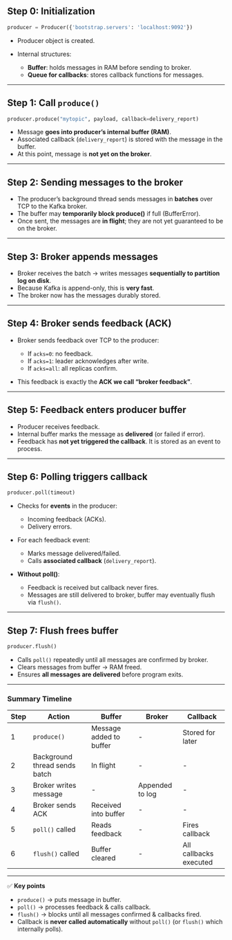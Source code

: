 

## **Step 0: Initialization**

```python
producer = Producer({'bootstrap.servers': 'localhost:9092'})
```

* Producer object is created.
* Internal structures:

  * **Buffer**: holds messages in RAM before sending to broker.
  * **Queue for callbacks**: stores callback functions for messages.

---

## **Step 1: Call `produce()`**

```python
producer.produce("mytopic", payload, callback=delivery_report)
```

* Message **goes into producer’s internal buffer (RAM)**.
* Associated callback (`delivery_report`) is stored with the message in the buffer.
* At this point, message is **not yet on the broker**.

---

## **Step 2: Sending messages to the broker**

* The producer’s background thread sends messages in **batches** over TCP to the Kafka broker.
* The buffer may **temporarily block produce()** if full (BufferError).
* Once sent, the messages are **in flight**; they are not yet guaranteed to be on the broker.

---

## **Step 3: Broker appends messages**

* Broker receives the batch → writes messages **sequentially to partition log on disk**.
* Because Kafka is append-only, this is **very fast**.
* The broker now has the messages durably stored.

---

## **Step 4: Broker sends feedback (ACK)**

* Broker sends feedback over TCP to the producer:

  * If `acks=0`: no feedback.
  * If `acks=1`: leader acknowledges after write.
  * If `acks=all`: all replicas confirm.
* This feedback is exactly the **ACK we call “broker feedback”**.

---

## **Step 5: Feedback enters producer buffer**

* Producer receives feedback.
* Internal buffer marks the message as **delivered** (or failed if error).
* Feedback has **not yet triggered the callback**. It is stored as an event to process.

---

## **Step 6: Polling triggers callback**

```python
producer.poll(timeout)
```

* Checks for **events** in the producer:

  * Incoming feedback (ACKs).
  * Delivery errors.

* For each feedback event:

  * Marks message delivered/failed.
  * Calls **associated callback** (`delivery_report`).

* **Without poll()**:

  * Feedback is received but callback never fires.
  * Messages are still delivered to broker, buffer may eventually flush via `flush()`.

---

## **Step 7: Flush frees buffer**

```python
producer.flush()
```

* Calls `poll()` repeatedly until all messages are confirmed by broker.
* Clears messages from buffer → RAM freed.
* Ensures **all messages are delivered** before program exits.

---

### **Summary Timeline**

| Step | Action                        | Buffer                  | Broker          | Callback               |
| ---- | ----------------------------- | ----------------------- | --------------- | ---------------------- |
| 1    | `produce()`                   | Message added to buffer | -               | Stored for later       |
| 2    | Background thread sends batch | In flight               | -               | -                      |
| 3    | Broker writes message         | -                       | Appended to log | -                      |
| 4    | Broker sends ACK              | Received into buffer    | -               | -                      |
| 5    | `poll()` called               | Reads feedback          | -               | Fires callback         |
| 6    | `flush()` called              | Buffer cleared          | -               | All callbacks executed |

---

✅ **Key points**

* `produce()` → puts message in buffer.
* `poll()` → processes feedback & calls callback.
* `flush()` → blocks until all messages confirmed & callbacks fired.
* Callback is **never called automatically** without `poll()` (or `flush()` which internally polls).


